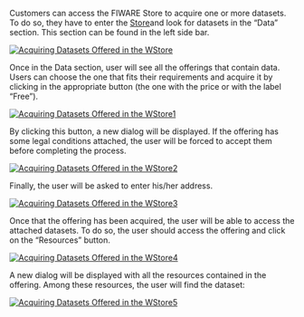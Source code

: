 Customers can access the FIWARE Store to acquire one or more datasets.
To do so, they have to enter the
[Store](https://account.lab.fiware.org/users/sign_in)and look for
datasets in the “Data” section. This section can be found in the left
side bar.

[![Acquiring Datasets Offered in the
WStore](uploads/2015/04/Acquiring-Datasets-Offered-in-the-WStore.png)](uploads/2015/04/Acquiring-Datasets-Offered-in-the-WStore.png)

Once in the Data section, user will see all the offerings that contain
data. Users can choose the one that fits their requirements and acquire
it by clicking in the appropriate button (the one with the price or with
the label “Free”).

[![Acquiring Datasets Offered in the
WStore1](uploads/2015/04/Acquiring-Datasets-Offered-in-the-WStore1.png)](uploads/2015/04/Acquiring-Datasets-Offered-in-the-WStore1.png)

By clicking this button, a new dialog will be displayed. If the offering
has some legal conditions attached, the user will be forced to accept
them before completing the process. 

[![Acquiring Datasets Offered in the
WStore2](uploads/2015/04/Acquiring-Datasets-Offered-in-the-WStore2.png)](uploads/2015/04/Acquiring-Datasets-Offered-in-the-WStore2.png)

Finally, the user will be asked to enter his/her address.

[![Acquiring Datasets Offered in the
WStore3](uploads/2015/04/Acquiring-Datasets-Offered-in-the-WStore3.png)](uploads/2015/04/Acquiring-Datasets-Offered-in-the-WStore3.png)

Once that the offering has been acquired, the user will be able to
access the attached datasets. To do so, the user should access the
offering and click on the “Resources” button.

[![Acquiring Datasets Offered in the
WStore4](uploads/2015/04/Acquiring-Datasets-Offered-in-the-WStore4.png)](uploads/2015/04/Acquiring-Datasets-Offered-in-the-WStore4.png)

A new dialog will be displayed with all the resources contained in the
offering. Among these resources, the user will find the dataset:

[![Acquiring Datasets Offered in the
WStore5](uploads/2015/04/Acquiring-Datasets-Offered-in-the-WStore5.png)](uploads/2015/04/Acquiring-Datasets-Offered-in-the-WStore5.png)
